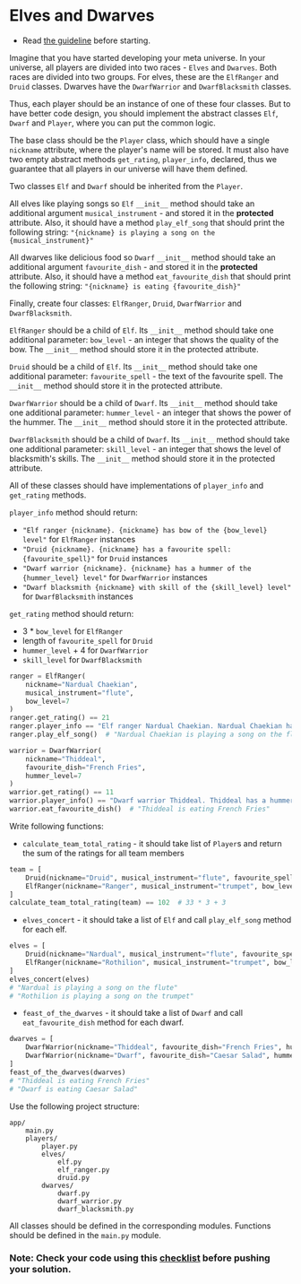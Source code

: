 # Elves and Dwarves

- Read [the guideline](https://github.com/mate-academy/py-task-guideline/blob/main/README.md) before starting.

Imagine that you have started developing your meta universe.
In your universe, all players are divided into two races - `Elves` and `Dwarves`. 
Both races are divided into two groups. For elves, these are the `ElfRanger` and `Druid` classes. 
Dwarves have the `DwarfWarrior` and `DwarfBlacksmith` classes.

Thus, each player should be an instance of one of these four classes.
But to have better code design, you should implement the abstract classes `Elf`, `Dwarf` and `Player`, 
where you can put the common logic.

The base class should be the `Player` class, 
which should have a single `nickname` attribute, where the player's name will be stored. 
It must also have two empty abstract methods `get_rating`, `player_info`, declared, 
thus we guarantee that all players in our universe will have them defined.

Two classes `Elf` and `Dwarf` should be inherited from the `Player`.

All elves like playing songs so
`Elf` `__init__` method should take an additional argument `musical_instrument` -  and stored it in the **protected** attribute.
Also, it should have a method `play_elf_song` that should print the following string:
`"{nickname} is playing a song on the {musical_instrument}"`

All dwarves like delicious food so
`Dwarf` `__init__` method should take an additional argument `favourite_dish` -  and stored it in the **protected** attribute.
Also, it should have a method `eat_favourite_dish` that should print the following string:
`"{nickname} is eating {favourite_dish}"`

Finally, create four classes: `ElfRanger`, `Druid`, `DwarfWarrior` and `DwarfBlacksmith`.

`ElfRanger` should be a child of `Elf`.
Its `__init__` method should take one additional parameter: 
`bow_level` - an integer that shows the quality of the bow.
The `__init__` method should store it in the protected attribute.

`Druid` should be a child of `Elf`.
Its `__init__` method should take one additional parameter: 
`favourite_spell` - the text of the favourite spell.
The `__init__` method should store it in the protected attribute.

`DwarfWarrior` should be a child of `Dwarf`.
Its `__init__` method should take one additional parameter: 
`hummer_level` - an integer that shows the power of the hummer.
The `__init__` method should store it in the protected attribute.

`DwarfBlacksmith` should be a child of `Dwarf`.
Its `__init__` method should take one additional parameter: 
`skill_level` - an integer that shows the level of blacksmith's skills.
The `__init__` method should store it in the protected attribute.

All of these classes should have implementations of `player_info` and 
`get_rating` methods.

`player_info` method should return:
* `"Elf ranger {nickname}. {nickname} has bow of the {bow_level} level"` for `ElfRanger` instances
* `"Druid {nickname}. {nickname} has a favourite spell: {favourite_spell}"` for `Druid` instances
* `"Dwarf warrior {nickname}. {nickname} has a hummer of the {hummer_level} level"` for `DwarfWarrior` instances
* `"Dwarf blacksmith {nickname} with skill of the {skill_level} level"` for `DwarfBlacksmith` instances


`get_rating` method should return:
* 3 * `bow_level` for `ElfRanger`
* length of `favourite_spell` for `Druid`
* `hummer_level` + 4 for `DwarfWarrior`
* `skill_level` for `DwarfBlacksmith`

```python
ranger = ElfRanger(
    nickname="Nardual Chaekian",
    musical_instrument="flute",
    bow_level=7
)
ranger.get_rating() == 21
ranger.player_info == "Elf ranger Nardual Chaekian. Nardual Chaekian has bow of the 7 level"
ranger.play_elf_song()  # "Nardual Chaekian is playing a song on the flute" 
```

```python
warrior = DwarfWarrior(
    nickname="Thiddeal",
    favourite_dish="French Fries",
    hummer_level=7
)
warrior.get_rating() == 11
warrior.player_info() == "Dwarf warrior Thiddeal. Thiddeal has a hummer of the 7 level"
warrior.eat_favourite_dish()  # "Thiddeal is eating French Fries" 
```



Write following functions:
* `calculate_team_total_rating` - 
it should take list of `Player`s and return the sum of the ratings for all team members
```python
team = [
    Druid(nickname="Druid", musical_instrument="flute", favourite_spell="ABC"),
    ElfRanger(nickname="Ranger", musical_instrument="trumpet", bow_level=33),
]
calculate_team_total_rating(team) == 102  # 33 * 3 + 3
```
* `elves_concert` - it should take a list of `Elf` and call `play_elf_song` method for each elf.
```python
elves = [
    Druid(nickname="Nardual", musical_instrument="flute", favourite_spell="aaa"),
    ElfRanger(nickname="Rothilion", musical_instrument="trumpet", bow_level=33),
]
elves_concert(elves)
# "Nardual is playing a song on the flute"
# "Rothilion is playing a song on the trumpet"
```
* `feast_of_the_dwarves` - it should take a list of `Dwarf` and call `eat_favourite_dish` method for each dwarf.
```python
dwarves = [
    DwarfWarrior(nickname="Thiddeal", favourite_dish="French Fries", hummer_level=3),
    DwarfWarrior(nickname="Dwarf", favourite_dish="Caesar Salad", hummer_level=3),
]
feast_of_the_dwarves(dwarves)
# "Thiddeal is eating French Fries"
# "Dwarf is eating Caesar Salad"
```

Use the following project structure:
```
app/
    main.py
    players/
        player.py
        elves/
            elf.py
            elf_ranger.py
            druid.py
        dwarves/
            dwarf.py
            dwarf_warrior.py
            dwarf_blacksmith.py
```
All classes should be defined in the corresponding modules.
Functions should be defined in the `main.py` module.

### Note: Check your code using this [checklist](checklist.md) before pushing your solution.
